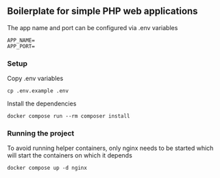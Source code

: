 ## Boilerplate for simple PHP web applications

The app name and port can be configured via .env variables

```text
APP_NAME=
APP_PORT=
```

### Setup

Copy .env variables

``cp .env.example .env``

Install the dependencies

``docker compose run --rm composer install``

### Running the project

To avoid running helper containers, only nginx needs to be started which will start the containers on which it depends

``docker compose up -d nginx``
